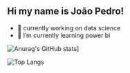 ## Hi my name is João Pedro!

- 🔭 currently working on data science
- 🌱 I’m currently learning power bi
  
![Anurag's GitHub stats](https://github-readme-stats.vercel.app/api?username=joaobrrt0&show_icons=true&theme=radical)]

![Top Langs](https://github-readme-stats.vercel.app/api/top-langs/?username=joaobrrt0&hide_progress=truee&theme=radical)

